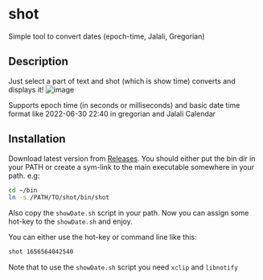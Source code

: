 # shot
Simple tool to convert dates (epoch-time, Jalali, Gregorian)

## Description
Just select a part of text and shot (which is show time) converts and displays it!
![image](https://user-images.githubusercontent.com/4332421/176594297-8dba1479-2314-499e-8806-8afee8b0ead0.png)

Supports epoch time (in seconds or milliseconds) and basic date time format like 2022-06-30 22:40 in gregorian and Jalali Calendar

## Installation
Download latest version from [Releases](https://github.com/h-ayat/shot/releases). You should either put the bin dir in your PATH or create a sym-link 
to the main executable somewhere in your path. e.g:
```bash
cd ~/bin
ln -s /PATH/TO/shot/bin/shot
```
Also copy the `showDate.sh` script in your path. Now you can assign some hot-key to the `showDate.sh` and enjoy.

You can either use the hot-key or  command line like this:
```bash
shot 1656564042540
```

Note that to use the `showDate.sh` script you need `xclip` and `libnotify`
